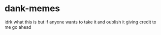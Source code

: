 # dank-memes
idrk what this is but if anyone wants to take it and oublish it giving credit to me go ahead
